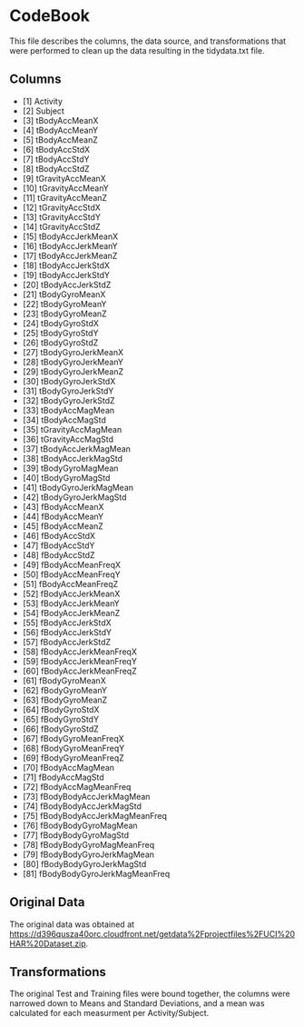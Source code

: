 # CodeBook
This file describes the columns, the data source, and transformations that were performed to clean up the data resulting in the tidydata.txt file.

## Columns
* [1] Activity
* [2] Subject 
* [3] tBodyAccMeanX
* [4] tBodyAccMeanY
* [5] tBodyAccMeanZ
* [6] tBodyAccStdX
* [7] tBodyAccStdY
* [8] tBodyAccStdZ
* [9] tGravityAccMeanX
* [10] tGravityAccMeanY
* [11] tGravityAccMeanZ
* [12] tGravityAccStdX 
* [13] tGravityAccStdY 
* [14] tGravityAccStdZ 
* [15] tBodyAccJerkMeanX
* [16] tBodyAccJerkMeanY
* [17] tBodyAccJerkMeanZ
* [18] tBodyAccJerkStdX
* [19] tBodyAccJerkStdY
* [20] tBodyAccJerkStdZ
* [21] tBodyGyroMeanX
* [22] tBodyGyroMeanY
* [23] tBodyGyroMeanZ
* [24] tBodyGyroStdX
* [25] tBodyGyroStdY
* [26] tBodyGyroStdZ
* [27] tBodyGyroJerkMeanX
* [28] tBodyGyroJerkMeanY
* [29] tBodyGyroJerkMeanZ
* [30] tBodyGyroJerkStdX
* [31] tBodyGyroJerkStdY
* [32] tBodyGyroJerkStdZ
* [33] tBodyAccMagMean 
* [34] tBodyAccMagStd
* [35] tGravityAccMagMean
* [36] tGravityAccMagStd
* [37] tBodyAccJerkMagMean 
* [38] tBodyAccJerkMagStd
* [39] tBodyGyroMagMean
* [40] tBodyGyroMagStd 
* [41] tBodyGyroJerkMagMean
* [42] tBodyGyroJerkMagStd 
* [43] fBodyAccMeanX
* [44] fBodyAccMeanY
* [45] fBodyAccMeanZ
* [46] fBodyAccStdX
* [47] fBodyAccStdY
* [48] fBodyAccStdZ
* [49] fBodyAccMeanFreqX
* [50] fBodyAccMeanFreqY
* [51] fBodyAccMeanFreqZ
* [52] fBodyAccJerkMeanX
* [53] fBodyAccJerkMeanY
* [54] fBodyAccJerkMeanZ
* [55] fBodyAccJerkStdX
* [56] fBodyAccJerkStdY
* [57] fBodyAccJerkStdZ
* [58] fBodyAccJerkMeanFreqX
* [59] fBodyAccJerkMeanFreqY
* [60] fBodyAccJerkMeanFreqZ
* [61] fBodyGyroMeanX
* [62] fBodyGyroMeanY
* [63] fBodyGyroMeanZ
* [64] fBodyGyroStdX
* [65] fBodyGyroStdY
* [66] fBodyGyroStdZ
* [67] fBodyGyroMeanFreqX
* [68] fBodyGyroMeanFreqY
* [69] fBodyGyroMeanFreqZ
* [70] fBodyAccMagMean 
* [71] fBodyAccMagStd
* [72] fBodyAccMagMeanFreq 
* [73] fBodyBodyAccJerkMagMean 
* [74] fBodyBodyAccJerkMagStd
* [75] fBodyBodyAccJerkMagMeanFreq 
* [76] fBodyBodyGyroMagMean
* [77] fBodyBodyGyroMagStd 
* [78] fBodyBodyGyroMagMeanFreq
* [79] fBodyBodyGyroJerkMagMean
* [80] fBodyBodyGyroJerkMagStd 
* [81] fBodyBodyGyroJerkMagMeanFreq

## Original Data
The original data was obtained at https://d396qusza40orc.cloudfront.net/getdata%2Fprojectfiles%2FUCI%20HAR%20Dataset.zip.

## Transformations
The original Test and Training files were bound together, the columns were narrowed down to Means and Standard Deviations, and a mean was calculated for each measurment per Activity/Subject.
